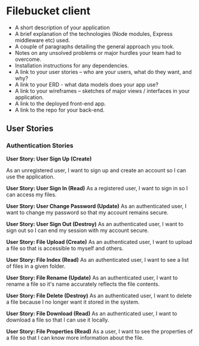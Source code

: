 # Filebucket client

* A short description of your application
* A brief explanation of the technologies (Node modules, Express middleware etc) used.
* A couple of paragraphs detailing the general approach you took.
* Notes on any unsolved problems or major hurdles your team had to overcome.
* Installation instructions for any dependencies.
* A link to your user stories – who are your users, what do they want, and why?
* A link to your ERD - what data models does your app use?
* A link to your wireframes – sketches of major views / interfaces in your application.
* A link to the deployed front-end app.
* A link to the repo for your back-end.

## User Stories

### Authentication Stories

**User Story: User Sign Up (Create)**

As an unregistered user, I want to sign up and create an account so I can use the application.

**User Story: User Sign In (Read)**
As a registered user, I want to sign in so I can access my files.

**User Story: User Change Password (Update)**
As an authenticated user, I want to change my password so that my account remains secure.

**User Story: User Sign Out (Destroy)**
As an authenticated user, I want to sign out so I can end my session with my account secure.

**User Story: File Upload (Create)**
As an authenticated user, I want to upload a file so that is accessible to myself and others.

**User Story: File Index (Read)**
As an authenticated user, I want to see a list of files in a given folder.

**User Story: File Rename (Update)**
As an authenticated user, I want to rename a file so it's name accurately reflects the file contents.

**User Story: File Delete (Destroy)**
As an authenticated user, I want to delete a file because I no longer want it stored in the system.

**User Story: File Download (Read)**
As an authenticated user, I want to download a file so that I can use it locally.

**User Story: File Properties (Read)**
As a user, I want to see the properties of a file so that I can know more information about the file.
